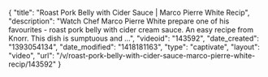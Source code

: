 {
    "title": "Roast Pork Belly with Cider Sauce | Marco Pierre White Recip",
    "description": "Watch Chef Marco Pierre White prepare one of his favourites - roast pork belly with cider cream sauce. An easy recipe from Knorr. This dish is sumptuous and ...",
    "videoid": "143592",
    "date_created": "1393054134",
    "date_modified": "1418181163",
    "type": "captivate",
    "layout": "video",
    "url": "\/v\/roast-pork-belly-with-cider-sauce-marco-pierre-white-recip\/143592"
}